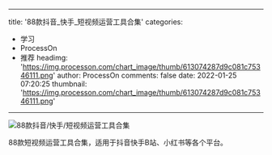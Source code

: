 
---
title: '88款抖音_快手_短视频运营工具合集'
categories: 
 - 学习
 - ProcessOn
 - 推荐
headimg: 'https://img.processon.com/chart_image/thumb/613074287d9c081c75346111.png'
author: ProcessOn
comments: false
date: 2022-01-25 07:20:25
thumbnail: 'https://img.processon.com/chart_image/thumb/613074287d9c081c75346111.png'
---

<div>   
<img class="thumb" alt="88款抖音/快手/短视频运营工具合集" src="https://img.processon.com/chart_image/thumb/613074287d9c081c75346111.png" referrerpolicy="no-referrer">
<p>88款短视频运营工具合集，适用于抖音快手B站、小红书等各个平台。</p>  
</div>
            